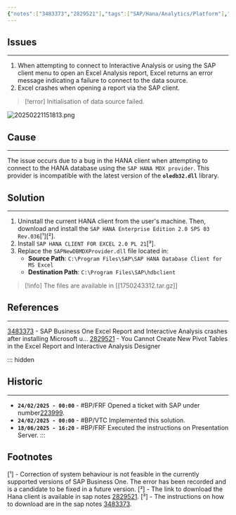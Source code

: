```yaml
---
{"notes":["3483373","2829521"],"tags":["SAP/Hana/Analytics/Platform"],"dg-publish":true,"title":"Excel Report and Interactive Analysis connection error","dg-permalink":"2502251","permalink":"/2502251/","dgPassFrontmatter":true,"noteIcon":""}
---
```


## Issues
---
1. When attempting to connect to Interactive Analysis or using the SAP client menu to open an Excel Analysis report, Excel returns an error message indicating a failure to connect to the data source.
2. Excel crashes when opening a report via the SAP client.

> [!error] Initialisation of data source failed.

![20250221151813.png](/img/user/@Attached/20250221151813.png)
<div class="page-break" style="page-break-before: always;"></div>

## Cause
---
The issue occurs due to a bug in the HANA client when attempting to connect to the HANA database using the `SAP HANA MDX provider`. This provider is incompatible with the latest version of the **`oledb32.dll`** library.
<div class="page-break" style="page-break-before: always;"></div>

## Solution
---
1. Uninstall the current HANA client from the user's machine. Then, download and install the `SAP HANA Enterprise Edition 2.0 SPS 03 Rev.036`[¹][²].
2. Install `SAP HANA CLIENT FOR EXCEL 2.0 PL 21`[³].    
3. Replace the `SAPNewDBMDXProvider.dll` file located in:
    - **Source Path**: `C:\Program Files\SAP\SAP HANA Database Client for MS Excel`
    - **Destination Path**: `C:\Program Files\SAP\hdbclient`

> [!info] The files are available in [[1750243312.tar.gz]]
<div class="page-break" style="page-break-before: always;"></div>

## References
---
[3483373](https://me.sap.com/notes/3483373) - SAP Business One Excel Report and Interactive Analysis crashes after installing Microsoft u...
[2829521](https://me.sap.com/notes/2829521) - You Cannot Create New Pivot Tables in the Excel Report and Interactive Analysis Designer
<div class="page-break" style="page-break-before: always;"></div>

::: hidden
## Historic
---
- **`24/02/2025 - 00:00`** - #BP/FRF Opened a ticket with SAP under number[223999](https://userapps.support.sap.com/sap/bc/ui5_ui5/svt/sboi02/index.html?sbodsab=L000M000022399920250020751294%7C002).
- **`24/02/2025 - 00:00`** - #BP/VTC Implemented this solution.
- **`18/06/2025 - 16:20`** - #BP/FRF Executed the instructions on Presentation Server.
:::
## Footnotes
[¹] - Correction of system behaviour is not feasible in the currently supported versions of SAP Business One. The error has been recorded and is a candidate to be fixed in a future version.
[²] - The link to download the Hana client is available in sap notes [2829521](https://me.sap.com/notes/2829521). 
[³] - The instructions on how to download are in the sap notes [3483373](https://me.sap.com/notes/3483373).
